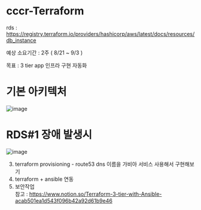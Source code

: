 # cccr-Terraform  

rds : https://registry.terraform.io/providers/hashicorp/aws/latest/docs/resources/db_instance  

예상 소요기간 : 2주 ( 8/21 ~ 9/3 )  

목표 : 3 tier app 인프라 구현 자동화  

# 기본 아키텍처  

![image](https://user-images.githubusercontent.com/73922068/130666057-0206f2a6-723b-4054-81b8-2bde539f44e5.png)

# RDS#1 장애 발생시  

![image](https://user-images.githubusercontent.com/73922068/130666910-13c3d7e9-39d4-427a-a960-b8c87c7a3051.png)


3. terraform provisioning - route53 dns 이름을 가비아 서비스 사용해서 구현해보기    
4. terraform + ansible 연동   
5. 보안작업  
참고 : https://www.notion.so/Terraform-3-tier-with-Ansible-acab501ea1d543f096b42a92d61b9e46  

